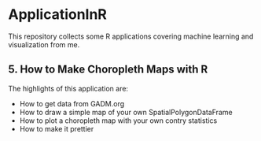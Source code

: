 # ApplicationInR
This repository collects some R applications covering machine learning and visualization from me.

## 5. How to Make Choropleth Maps with R 

The highlights of this application are:

* How to get data from GADM.org
* How to draw a simple map of your own SpatialPolygonDataFrame
* How to plot a choropleth map with your own contry statistics
* How to make it prettier